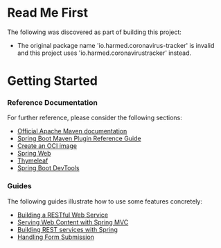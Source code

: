 # Read Me First
The following was discovered as part of building this project:

* The original package name 'io.harmed.coronavirus-tracker' is invalid and this project uses 'io.harmed.coronavirustracker' instead.

# Getting Started

### Reference Documentation
For further reference, please consider the following sections:

* [Official Apache Maven documentation](https://maven.apache.org/guides/index.html)
* [Spring Boot Maven Plugin Reference Guide](https://docs.spring.io/spring-boot/docs/2.3.6.RELEASE/maven-plugin/reference/html/)
* [Create an OCI image](https://docs.spring.io/spring-boot/docs/2.3.6.RELEASE/maven-plugin/reference/html/#build-image)
* [Spring Web](https://docs.spring.io/spring-boot/docs/2.4.0/reference/htmlsingle/#boot-features-developing-web-applications)
* [Thymeleaf](https://docs.spring.io/spring-boot/docs/2.4.0/reference/htmlsingle/#boot-features-spring-mvc-template-engines)
* [Spring Boot DevTools](https://docs.spring.io/spring-boot/docs/2.4.0/reference/htmlsingle/#using-boot-devtools)

### Guides
The following guides illustrate how to use some features concretely:

* [Building a RESTful Web Service](https://spring.io/guides/gs/rest-service/)
* [Serving Web Content with Spring MVC](https://spring.io/guides/gs/serving-web-content/)
* [Building REST services with Spring](https://spring.io/guides/tutorials/bookmarks/)
* [Handling Form Submission](https://spring.io/guides/gs/handling-form-submission/)

